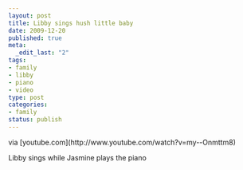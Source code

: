 ```yaml
--- 
layout: post
title: Libby sings hush little baby
date: 2009-12-20
published: true
meta: 
  _edit_last: "2"
tags: 
- family
- libby
- piano
- video
type: post
categories: 
- family
status: publish
---
```

<div class="posterous_bookmarklet_entry">     <div class="posterous_quote_citation">via [youtube.com](http://www.youtube.com/watch?v=my--Onmttm8)</div> 

Libby sings while Jasmine plays the piano

</div>
